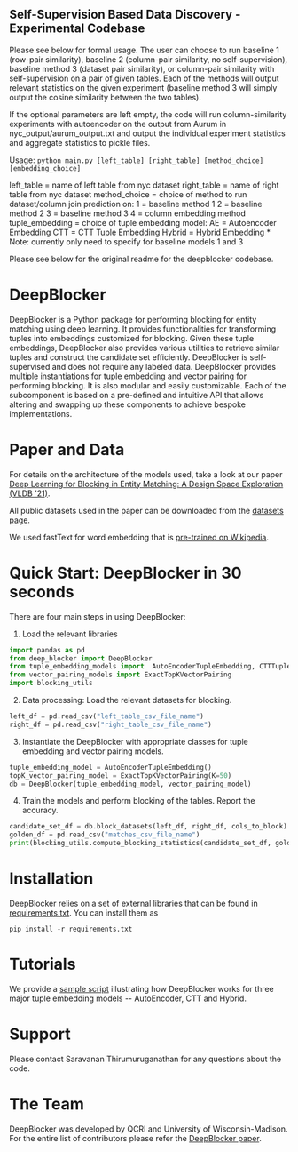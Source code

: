 ## Self-Supervision Based Data Discovery - Experimental Codebase

Please see below for formal usage. The user can choose to run baseline 1 (row-pair similarity), baseline 2 (column-pair similarity, no self-supervision), baseline method 3 (dataset pair similarity), or column-pair similarity with self-supervision on a pair of given tables. Each of the methods will output relevant statistics on the given experiment (baseline method 3 will simply output the cosine similarity between the two tables).

If the optional parameters are left empty, the code will run column-similarity experiments with autoencoder on the output from Aurum in nyc_output/aurum_output.txt and output the individual experiment statistics and aggregate statistics to pickle files.

Usage: `python main.py [left_table] [right_table] [method_choice] [embedding_choice]`

left_table = name of left table from nyc dataset
right_table = name of right table from nyc dataset
method_choice = choice of method to run dataset/column join prediction on:
    1 = baseline method 1
    2 = baseline method 2
    3 = baseline method 3
    4 = column embedding method
tuple_embedding = choice of tuple embedding model:
    AE = Autoencoder Embedding
    CTT = CTT Tuple Embedding
    Hybrid = Hybrid Embedding
    * Note: currently only need to specify for baseline models 1 and 3 

Please see below for the original readme for the deepblocker codebase.

# DeepBlocker

DeepBlocker is a Python package for performing blocking for entity matching using deep learning. It provides functionalities for transforming tuples into embeddings customized for blocking. Given these tuple embeddings, DeepBlocker also provides various utilities to retrieve similar tuples and construct the candidate set efficiently. DeepBlocker is self-supervised and does not require any labeled data. DeepBlocker provides multiple instantiations for tuple embedding  and vector pairing for performing blocking. It is also modular and easily customizable. Each of the subcomponent is based on a pre-defined and intuitive API that allows altering and swapping up these components to achieve bespoke implementations.  

# Paper and Data

For details on the architecture of the models used, take a look at our paper
[Deep Learning for Blocking in Entity Matching: A Design Space Exploration (VLDB '21)](http://vldb.org/pvldb/vol14/p2459-thirumuruganathan.pdf).

All public datasets used in the paper can be downloaded from the [datasets page](https://github.com/anhaidgroup/deepmatcher/blob/master/Datasets.md).

We used fastText for word embedding that is [pre-trained on Wikipedia](https://fasttext.cc/docs/en/pretrained-vectors.html).


# Quick Start: DeepBlocker in 30 seconds

There are four main steps in using DeepBlocker:

1. Load the relevant libraries

```python
import pandas as pd
from deep_blocker import DeepBlocker
from tuple_embedding_models import  AutoEncoderTupleEmbedding, CTTTupleEmbedding, HybridTupleEmbedding
from vector_pairing_models import ExactTopKVectorPairing
import blocking_utils
```

2. Data processing: Load the relevant datasets for blocking.

```python
left_df = pd.read_csv("left_table_csv_file_name")
right_df = pd.read_csv("right_table_csv_file_name")
```

3. Instantiate the DeepBlocker with appropriate classes for tuple embedding and vector pairing models.

```python
tuple_embedding_model = AutoEncoderTupleEmbedding()
topK_vector_pairing_model = ExactTopKVectorPairing(K=50)
db = DeepBlocker(tuple_embedding_model, vector_pairing_model)
```

4. Train the models and perform blocking of the tables. Report the accuracy.

```python
candidate_set_df = db.block_datasets(left_df, right_df, cols_to_block)
golden_df = pd.read_csv("matches_csv_file_name")
print(blocking_utils.compute_blocking_statistics(candidate_set_df, golden_df, left_df, right_df))
```


# Installation

DeepBlocker relies on a set of external libraries that can be found in [requirements.txt](requirements.txt).
You can install them as
```
pip install -r requirements.txt
```

# Tutorials

We provide a [sample script](main.py) illustrating how DeepBlocker works for three major tuple embedding models -- AutoEncoder, CTT and Hybrid.




# Support

Please contact Saravanan Thirumuruganathan for any questions about the code.

# The Team

DeepBlocker was developed by QCRI and University of Wisconsin-Madison.
For the entire list of contributors please refer the [DeepBlocker paper](http://vldb.org/pvldb/vol14/p2459-thirumuruganathan.pdf).
